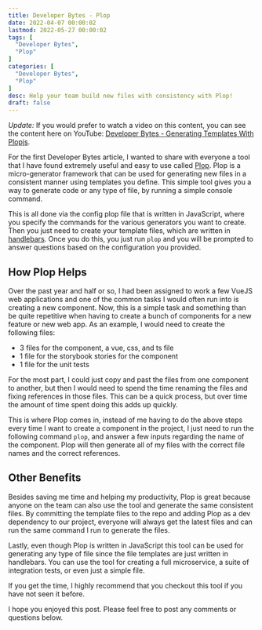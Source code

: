 ```yaml
---
title: Developer Bytes - Plop
date: 2022-04-07 00:00:02
lastmod: 2022-05-27 00:00:02
tags: [
  "Developer Bytes",
  "Plop"
]
categories: [
  "Developer Bytes",
  "Plop"
]
desc: Help your team build new files with consistency with Plop!
draft: false
---
```


*Update:* If you would prefer to watch a video on this content, you can see the content here on YouTube: <a href="https://youtu.be/DzHnPS3rjFo" target="_blank">Developer Bytes - Generating Templates With Plopjs</a>.

For the first Developer Bytes article, I wanted to share with everyone a tool that I have found extremely useful and easy to use called [Plop](https://github.com/plopjs/plop). Plop is a micro-generator framework that can be used for generating new files in a consistent manner using templates you define. This simple tool gives you a way to generate code or any type of file, by running a simple console command.

This is all done via the config plop file that is written in JavaScript, where you specify the commands for the various generators you want to create. Then you just need to create your template files, which are written in [handlebars](https://handlebarsjs.com/). Once you do this, you just run `plop` and you will be prompted to answer questions based on the configuration you provided.

## How Plop Helps

Over the past year and half or so, I had been assigned to work a few VueJS web applications and one of the common tasks I would often run into is creating a new component. Now, this is a simple task and something than be quite repetitive when having to create a bunch of components for a new feature or new web app. As an example, I would need to create the following files:

- 3 files for the component, a vue, css, and ts file
- 1 file for the storybook stories for the component
- 1 file for the unit tests

For the most part, I could just copy and past the files from one component to another, but then I would need to spend the time renaming the files and fixing references in those files. This can be a quick process, but over time the amount of time spent doing this adds up quickly.

This is where Plop comes in, instead of me having to do the above steps every time I want to create a component in the project, I just need to run the following command `plop`, and answer a few inputs regarding the name of the component. Plop will then generate all of my files with the correct file names and the correct references.

## Other Benefits

Besides saving me time and helping my productivity, Plop is great because anyone on the team can also use the tool and generate the same consistent files. By committing the template files to the repo and adding Plop as a dev dependency to our project, everyone will always get the latest files and can run the same command I run to generate the files.

Lastly, even though Plop is written in JavaScript this tool can be used for generating any type of file since the file templates are just written in handlebars. You can use the tool for creating a full microservice, a suite of integration tests, or even just a simple file.

If you get the time, I highly recommend that you checkout this tool if you have not seen it before.

I hope you enjoyed this post. Please feel free to post any comments or questions below.
